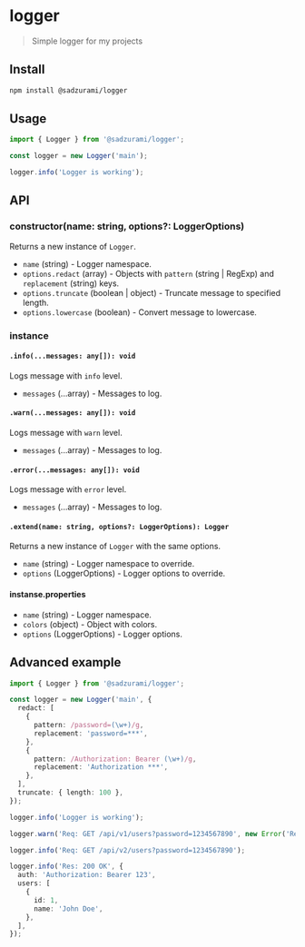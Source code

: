 # logger

> Simple logger for my projects

## Install

```sh
npm install @sadzurami/logger
```

## Usage

```ts
import { Logger } from '@sadzurami/logger';

const logger = new Logger('main');

logger.info('Logger is working');
```

## API

### constructor(name: string, options?: LoggerOptions)

Returns a new instance of `Logger`.

- `name` (string) - Logger namespace.
- `options.redact` (array) - Objects with `pattern` (string | RegExp) and `replacement` (string) keys.
- `options.truncate` (boolean | object) - Truncate message to specified length.
- `options.lowercase` (boolean) - Convert message to lowercase.

### instance

#### `.info(...messages: any[]): void`

Logs message with `info` level.

- `messages` (...array) - Messages to log.

#### `.warn(...messages: any[]): void`

Logs message with `warn` level.

- `messages` (...array) - Messages to log.

#### `.error(...messages: any[]): void`

Logs message with `error` level.

- `messages` (...array) - Messages to log.

#### `.extend(name: string, options?: LoggerOptions): Logger`

Returns a new instance of `Logger` with the same options.

- `name` (string) - Logger namespace to override.
- `options` (LoggerOptions) - Logger options to override.

#### instanse.properties

- `name` (string) - Logger namespace.
- `colors` (object) - Object with colors.
- `options` (LoggerOptions) - Logger options.

## Advanced example

```ts
import { Logger } from '@sadzurami/logger';

const logger = new Logger('main', {
  redact: [
    {
      pattern: /password=(\w+)/g,
      replacement: 'password=***',
    },
    {
      pattern: /Authorization: Bearer (\w+)/g,
      replacement: 'Authorization ***',
    },
  ],
  truncate: { length: 100 },
});

logger.info('Logger is working');

logger.warn('Req: GET /api/v1/users?password=1234567890', new Error('Request error'));

logger.info('Req: GET /api/v2/users?password=1234567890');

logger.info('Res: 200 OK', {
  auth: 'Authorization: Bearer 123',
  users: [
    {
      id: 1,
      name: 'John Doe',
    },
  ],
});
```
